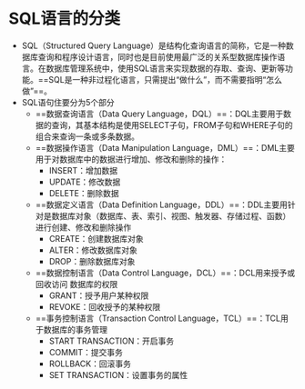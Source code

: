 # SQL语言的分类

- SQL（Structured Query Language）是结构化查询语言的简称，它是一种数据库查询和程序设计语言，同时也是目前使用最广泛的关系型数据库操作语言。在数据库管理系统中，使用SQL语言来实现数据的存取、查询、更新等功能。==SQL是一种非过程化语言，只需提出“做什么”，而不需要指明“怎么做”==。
- SQL语句住要分为5个部分
  - ==数据查询语言（Data Query Language，DQL）==：DQL主要用于数据的查询，其基本结构是使用SELECT子句，FROM子句和WHERE子句的组合来查询一条或多条数据。
  - ==数据操作语言（Data Manipulation Language，DML）==：DML主要用于对数据库中的数据进行增加、修改和删除的操作：
    - INSERT：增加数据
    - UPDATE：修改数据
    - DELETE：删除数据
  - ==数据定义语言（Data Definition Language，DDL）==：DDL主要用针对是数据库对象（数据库、表、索引、视图、触发器、存储过程、函数）进行创建、修改和删除操作
    - CREATE：创建数据库对象
    - ALTER：修改数据库对象
    - DROP：删除数据库对象
  - ==数据控制语言（Data Control Language，DCL）==：DCL用来授予或回收访问 数据库的权限
    - GRANT：授予用户某种权限
    - REVOKE：回收授予的某种权限
  - ==事务控制语言（Transaction Control Language，TCL）==：TCL用于数据库的事务管理
    - START TRANSACTION：开启事务
    - COMMIT：提交事务
    - ROLLBACK：回滚事务
    - SET TRANSACTION：设置事务的属性 